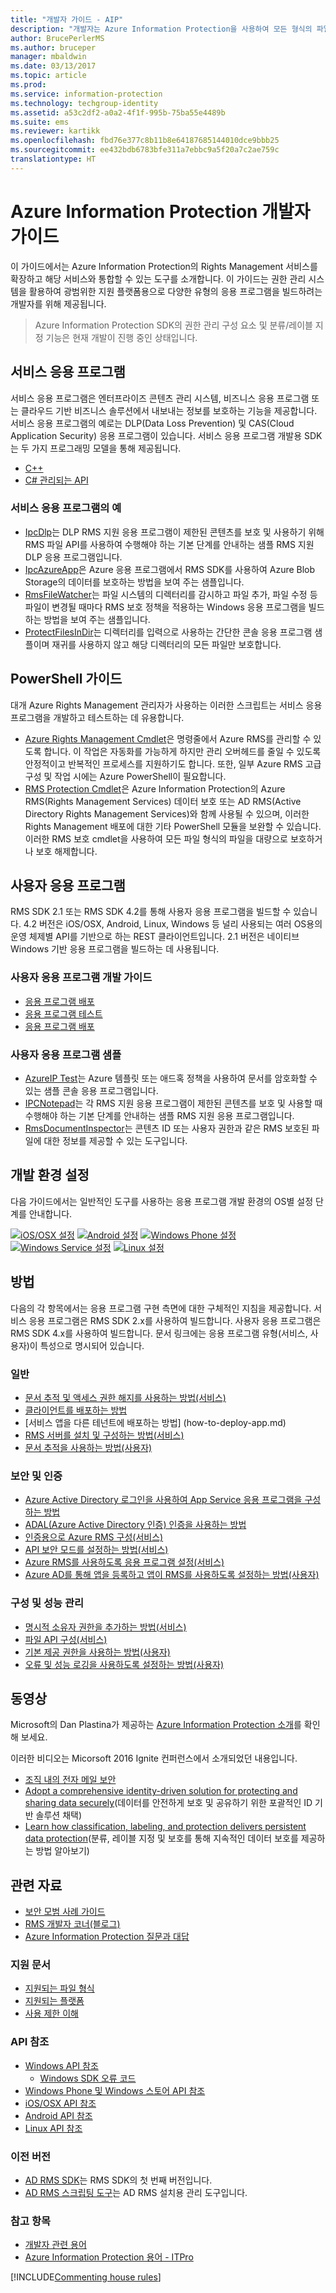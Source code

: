 ```yaml
---
title: "개발자 가이드 - AIP"
description: "개발자는 Azure Information Protection을 사용하여 모든 형식의 파일을 보호하고 관리할 수 있습니다."
author: BrucePerlerMS
ms.author: bruceper
manager: mbaldwin
ms.date: 03/13/2017
ms.topic: article
ms.prod: 
ms.service: information-protection
ms.technology: techgroup-identity
ms.assetid: a53c2df2-a0a2-4f1f-995b-75ba55e4489b
ms.suite: ems
ms.reviewer: kartikk
ms.openlocfilehash: fbd76e377c8b11b8e64187685144010dce9bbb25
ms.sourcegitcommit: ee432bdb6783bfe311a7ebbc9a5f20a7c2ae759c
translationtype: HT
---
```

# <a name="azure-information-protection-developers-guide"></a>Azure Information Protection 개발자 가이드

이 가이드에서는 Azure Information Protection의 Rights Management 서비스를 확장하고 해당 서비스와 통합할 수 있는 도구를 소개합니다. 이 가이드는 권한 관리 시스템을 활용하여 광범위한 지원 플랫폼용으로 다양한 유형의 응용 프로그램을 빌드하려는 개발자를 위해 제공됩니다.

>Azure Information Protection SDK의 권한 관리 구성 요소 및 분류/레이블 지정 기능은 현재 개발이 진행 중인 상태입니다.

## <a name="service-applications"></a>서비스 응용 프로그램

서비스 응용 프로그램은 엔터프라이즈 콘텐츠 관리 시스템, 비즈니스 응용 프로그램 또는 클라우드 기반 비즈니스 솔루션에서 내보내는 정보를 보호하는 기능을 제공합니다. 서비스 응용 프로그램의 예로는 DLP(Data Loss Prevention) 및 CAS(Cloud Application Security) 응용 프로그램이 있습니다. 서비스 응용 프로그램 개발용 SDK는 두 가지 프로그래밍 모델을 통해 제공됩니다.

- [C++](https://www.microsoft.com/en-us/download/details.aspx?id=38397)
- [C# 관리되는 API](https://github.com/Azure-Samples/Azure-Information-Protection-Samples/tree/master/IpcManagedAPI)

### <a name="examples-of-service-applications"></a>서비스 응용 프로그램의 예

- [IpcDlp](https://github.com/Azure-Samples/active-directory-dotnet-rms)는 DLP RMS 지원 응용 프로그램이 제한된 콘텐츠를 보호 및 사용하기 위해 RMS 파일 API를 사용하여 수행해야 하는 기본 단계를 안내하는 샘플 RMS 지원 DLP 응용 프로그램입니다.
- [IpcAzureApp](https://github.com/Azure-Samples/active-directory-dotnet-rms)은 Azure 응용 프로그램에서 RMS SDK를 사용하여 Azure Blob Storage의 데이터를 보호하는 방법을 보여 주는 샘플입니다.
- [RmsFileWatcher](https://github.com/Azure-Samples/active-directory-dotnet-rms)는 파일 시스템의 디렉터리를 감시하고 파일 추가, 파일 수정 등 파일이 변경될 때마다 RMS 보호 정책을 적용하는 Windows 응용 프로그램을 빌드하는 방법을 보여 주는 샘플입니다.
- [ProtectFilesInDir](https://github.com/Azure-Samples/Azure-Information-Protection-Samples/tree/master/ProtectFilesInDir)는 디렉터리를 입력으로 사용하는 간단한 콘솔 응용 프로그램 샘플이며 재귀를 사용하지 않고 해당 디렉터리의 모든 파일만 보호합니다.

## <a name="powershell-guides"></a>PowerShell 가이드

대개 Azure Rights Management 관리자가 사용하는 이러한 스크립트는 서비스 응용 프로그램을 개발하고 테스트하는 데 유용합니다.

- [Azure Rights Management Cmdlet](https://msdn.microsoft.com/library/azure/dn629398.aspx)은 명령줄에서 Azure RMS를 관리할 수 있도록 합니다. 이 작업은 자동화를 가능하게 하지만 관리 오버헤드를 줄일 수 있도록 안정적이고 반복적인 프로세스를 지원하기도 합니다. 또한, 일부 Azure RMS 고급 구성 및 작업 시에는 Azure PowerShell이 필요합니다.
- [RMS Protection Cmdlet](https://msdn.microsoft.com/library/azure/mt433195.aspx)은 Azure Information Protection의 Azure RMS(Rights Management Services) 데이터 보호 또는 AD RMS(Active Directory Rights Management Services)와 함께 사용될 수 있으며, 이러한 Rights Management 배포에 대한 기타 PowerShell 모듈을 보완할 수 있습니다. 이러한 RMS 보호 cmdlet을 사용하여 모든 파일 형식의 파일을 대량으로 보호하거나 보호 해제합니다.

## <a name="user-applications"></a>사용자 응용 프로그램

RMS SDK 2.1 또는 RMS SDK 4.2를 통해 사용자 응용 프로그램을 빌드할 수 있습니다.
4.2 버전은 iOS/OSX, Android, Linux, Windows 등 널리 사용되는 여러 OS용의 운영 체제별 API를 기반으로 하는 REST 클라이언트입니다. 2.1 버전은 네이티브 Windows 기반 응용 프로그램을 빌드하는 데 사용됩니다.

### <a name="user-application-development-guides"></a>사용자 응용 프로그램 개발 가이드

- [응용 프로그램 배포](developing-your-application.md)
- [응용 프로그램 테스트](how-to-set-up-your-test-environment.md)
- [응용 프로그램 배포](deploying-your-application.md)

### <a name="user-application-samples"></a>사용자 응용 프로그램 샘플

- [AzureIP Test](https://github.com/Azure-Samples/Azure-Information-Protection-Samples/tree/master/AzureIP_Test)는 Azure 템플릿 또는 애드혹 정책을 사용하여 문서를 암호화할 수 있는 샘플 콘솔 응용 프로그램입니다.
- [IPCNotepad](https://github.com/Azure-Samples/Azure-Information-Protection-Samples/tree/master/AzureIP_Test)는 각 RMS 지원 응용 프로그램이 제한된 콘텐츠를 보호 및 사용할 때 수행해야 하는 기본 단계를 안내하는 샘플 RMS 지원 응용 프로그램입니다.
- [RmsDocumentInspector](https://github.com/Azure-Samples/active-directory-dotnet-rms)는 콘텐츠 ID 또는 사용자 권한과 같은 RMS 보호된 파일에 대한 정보를 제공할 수 있는 도구입니다.

## <a name="development-environment-setup"></a>개발 환경 설정

다음 가이드에서는 일반적인 도구를 사용하는 응용 프로그램 개발 환경의 OS별 설정 단계를 안내합니다.

[![iOS/OSX 설정](../media/develop/ios-icon.png)](ios-sdk.md)
[![Android 설정](../media/develop/android-icon.png)](android-sdk.md)
[![Windows Phone 설정](../media/develop/windows-phone-icon.png)](windows-phone-apps.md)
[![Windows Service 설정](../media/develop/windows-icon.png)](install-the-rms-sdk.md)
[![Linux 설정](../media/develop/linux-icon.png)](linux-setup.md)


## <a name="how-tos"></a>방법

다음의 각 항목에서는 응용 프로그램 구현 측면에 대한 구체적인 지침을 제공합니다. 서비스 응용 프로그램은 RMS SDK 2.x를 사용하여 빌드합니다. 사용자 응용 프로그램은 RMS SDK 4.x를 사용하여 빌드합니다. 문서 링크에는 응용 프로그램 유형(서비스, 사용자)이 특성으로 명시되어 있습니다.

### <a name="general"></a>일반

- [문서 추적 및 액세스 권한 해지를 사용하는 방법(서비스)](tracking-content.md)
- [클라이언트를 배포하는 방법](../rms-client/client-deployment-notes.md)
- [서비스 앱을 다른 테넌트에 배포하는 방법] (how-to-deploy-app.md)
- [RMS 서버를 설치 및 구성하는 방법(서비스)](how-to-install-and-configure-an-rms-server.md)
- [문서 추적을 사용하는 방법(사용자)](how-to-use-document-tracking.md)

### <a name="security-and-authentication"></a>보안 및 인증

- [Azure Active Directory 로그인을 사용하여 App Service 응용 프로그램을 구성하는 방법](https://docs.microsoft.com/en-us/azure/app-service-mobile/app-service-mobile-how-to-configure-active-directory-authentication)
- [ADAL(Azure Active Directory 인증) 인증을 사용하는 방법](how-to-use-adal-authentication.md)
- [인증용으로 Azure RMS 구성(서비스)](adal-auth.md)
- [API 보안 모드를 설정하는 방법(서비스)](setting-the-api-security-mode-api-mode.md)
- [Azure RMS를 사용하도록 응용 프로그램 설정(서비스)](how-to-use-file-api-with-aadrm-cloud.md)
- [Azure AD를 통해 앱을 등록하고 앱이 RMS를 사용하도록 설정하는 방법(사용자)](authentication-integration.md)

### <a name="configuration-and-performance-management"></a>구성 및 성능 관리

- [명시적 소유자 권한을 추가하는 방법(서비스)](add-explicit-owner-rights.md)
- [파일 API 구성(서비스)](file-api-configuration.md)
- [기본 제공 권한을 사용하는 방법(사용자)](built-in-rights-usage-restriction-reference.md)
- [오류 및 성능 로깅을 사용하도록 설정하는 방법(사용자)](enabling-logging.md)

## <a name="videos"></a>동영상

Microsoft의 Dan Plastina가 제공하는 [Azure Information Protection 소개](https://www.microsoft.com/en-us/cloud-platform/azure-information-protection)를 확인해 보세요.

이러한 비디오는 Micorsoft 2016 Ignite 컨퍼런스에서 소개되었던 내용입니다.

- [조직 내의 전자 메일 보안](https://myignite.microsoft.com/videos/2787)
- [Adopt a comprehensive identity-driven solution for protecting and sharing data securely](https://myignite.microsoft.com/videos/2784)(데이터를 안전하게 보호 및 공유하기 위한 포괄적인 ID 기반 솔루션 채택)
- [Learn how classification, labeling, and protection delivers persistent data protection](https://myignite.microsoft.com/videos/2786)(분류, 레이블 지정 및 보호를 통해 지속적인 데이터 보호를 제공하는 방법 알아보기)

## <a name="other-resources"></a>관련 자료

- [보안 모범 사례 가이드](security-guidelines.md)
- [RMS 개발자 코너(블로그)](https://blogs.msdn.microsoft.com/rms/)
- [Azure Information Protection 질문과 대답](https://docs.microsoft.com/en-us/information-protection/get-started/faqs)

### <a name="support-articles"></a>지원 문서

- [지원되는 파일 형식](supported-file-formats.md)
- [지원되는 플랫폼](supported-platforms.md)
- [사용 제한 이해](understanding-usage-restrictions.md)

### <a name="api-reference"></a>API 참조

- [Windows API 참조](https://msdn.microsoft.com/en-us/library/hh535292.aspx)
  - [Windows SDK 오류 코드](https://msdn.microsoft.com/library/hh535248.aspx)
- [Windows Phone 및 Windows 스토어 API 참조](https://msdn.microsoft.com/library/dn891914.aspx)
- [iOS/OSX API 참조](https://msdn.microsoft.com/en-us/library/dn758306.aspx)
- [Android API 참조](https://msdn.microsoft.com/en-us/library/dn758245.aspx)
- [Linux API 참조](http://azuread.github.io/rms-sdk-for-cpp/annotated.html)

### <a name="previous-versions"></a>이전 버전

- [AD RMS SDK](https://msdn.microsoft.com/en-us/library/cc530379.aspx)는 RMS SDK의 첫 번째 버전입니다.
- [AD RMS 스크립팅 도구](https://msdn.microsoft.com/en-us/library/bb968797.aspx)는 AD RMS 설치용 관리 도구입니다.

### <a name="see-also"></a>참고 항목

- [개발자 관련 용어](terms.md)
- [Azure Information Protection 용어 - ITPro](../get-started/terminology.md)

[!INCLUDE[Commenting house rules](../includes/houserules.md)]